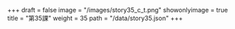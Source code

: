+++
draft = false 
image = "/images/story35_c_t.png" 
showonlyimage = true 
title = "第35課" 
weight = 35 
path = "/data/story35.json" 
+++
